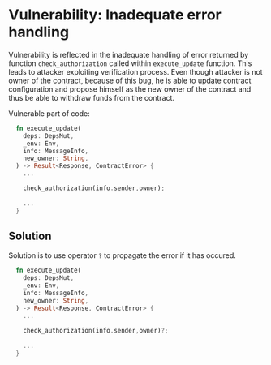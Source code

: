 # Vulnerability: Inadequate error handling

Vulnerability is reflected in the inadequate handling of error returned by function `check_authorization` called within `execute_update` function. This leads to attacker exploiting verification process. Even though attacker is not owner of the contract, because of this bug, he is able to update contract configuration and propose himself as the new owner of the contract and thus be able to withdraw funds from the contract.

Vulnerable part of code:

```rust
  fn execute_update(
    deps: DepsMut,
    _env: Env,
    info: MessageInfo,
    new_owner: String,
  ) -> Result<Response, ContractError> {
    ...

    check_authorization(info.sender,owner);
    
    ...
  }
```

## Solution

Solution is to use operator `?` to propagate the error if it has occured.

```rust
  fn execute_update(
    deps: DepsMut,
    _env: Env,
    info: MessageInfo,
    new_owner: String,
  ) -> Result<Response, ContractError> {
    ...
    
    check_authorization(info.sender,owner)?;
    
    ...
  }
```
